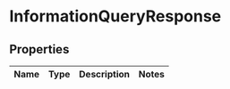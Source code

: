 
# InformationQueryResponse

## Properties
Name | Type | Description | Notes
------------ | ------------- | ------------- | -------------



